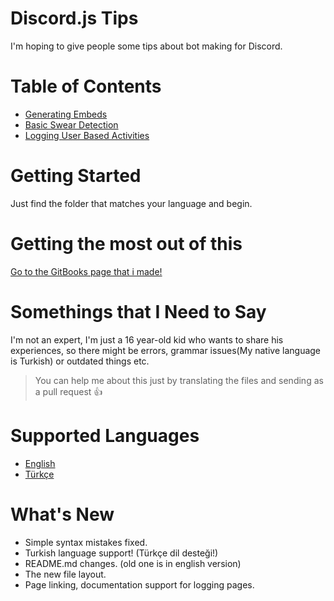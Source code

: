 # Discord.js Tips
I'm hoping to give people some tips about bot making for Discord.

# Table of Contents
* [Generating Embeds](https://github.com/yussufjpg/DiscordJS-Tips/blob/master/en/Generating%20Embeds.md)
* [Basic Swear Detection](https://github.com/yussufjpg/DiscordJS-Tips/blob/master/en/Basic%20Swear%20Detection.md)
* [Logging User Based Activities](https://github.com/yussufjpg/DiscordJS-Tips/blob/master/en/Logging%20User%20Based%20Activities.md)

# Getting Started
Just find the folder that matches your language and begin.

# Getting the most out of this
[Go to the GitBooks page that i made!](https://tinyurl.com/DiscordJSTipsGitBook)

# Somethings that I Need to Say
I'm not an expert, I'm just a 16 year-old kid who wants to share his experiences, so there might be errors, grammar issues(My native language is Turkish) or outdated things etc.

>You can help me about this just by translating the files and sending as a pull request 👍

# Supported Languages
- [English](https://github.com/yussufjpg/DiscordJS-Tips/tree/master/en)
- [Türkçe](https://github.com/yussufjpg/DiscordJS-Tips/tree/master/tr)

# What's New
* Simple syntax mistakes fixed.
* Turkish language support! (Türkçe dil desteği!)
* README.md changes. (old one is in english version)
* The new file layout.
* Page linking, documentation support for logging pages.
